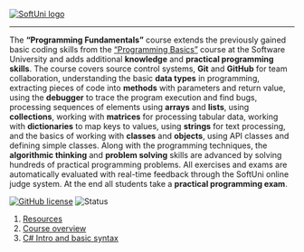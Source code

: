   <a href="https://softuni.bg/trainings/courses" rel="Courses">  ![SoftUni logo][logo] <a/>

[logo]: http://innovationstarterbox.bg/wp-content/uploads/2016/05/Softuni_logo_trasparent.png "Logo Title Text 2"

---
The **“Programming Fundamentals”** course extends the previously gained basic coding skills from the <a href="https://softuni.bg/courses/programming-basics">“Programming Basics”</a> course at the Software University and adds additional **knowledge** and **practical programming skills**.
The course covers source control systems, **Git** and **GitHub** for team collaboration, understanding the basic **data types** in programming, extracting pieces of code into **methods** with parameters and return value, using the **debugger** to trace the program execution and find bugs, processing sequences of elements using **arrays** and **lists**, using **collections**, working with **matrices** for processing tabular data, working with **dictionaries** to map keys to values, using **strings** for text processing, and the basics of working with **classes** and **objects**, using API classes and defining simple classes.
Along with the programming techniques, the **algorithmic thinking** and **problem solving** skills are advanced by solving hundreds of practical programming problems. All exercises and exams are automatically evaluated with real-time feedback through the SoftUni online judge system. At the end all students take a **practical programming exam**.

[![GitHub license](https://img.shields.io/badge/license-MIT-blue.svg?style=flat-square)](https://raw.githubusercontent.com/quakendev/FundamentalsCSharp_Sept2017/master/LICENSE.md)
![Status](https://img.shields.io/badge/status-IN%20PROGRESS-blue.svg?style=flat-square)

1. <a href="https://github.com/quakendev/FundamentalsCSharp_Sept2017/tree/master/Resources" > Resources </a> 
2. <a href="https://github.com/quakendev/FundamentalsCSharp_Sept2017/tree/master/Overview" > Course overview </a> 
3. <a href="https://github.com/quakendev/FundamentalsCSharp_Sept2017/tree/master/IntroAndBasicSyntax" > C# Intro and basic syntax </a> 

